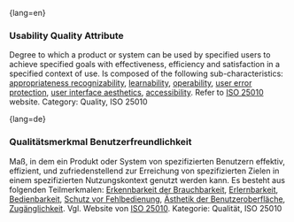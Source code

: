 {lang=en}
### Usability Quality Attribute
Degree to which a product or system can be used by specified users to achieve specified goals with effectiveness, efficiency and satisfaction in a specified context of use.
Is composed of the following sub-characteristics: [appropriateness recognizability](#term-appropriateness-recognizability-quality-attribute), [learnability](#term-learnability-quality-attribute), [operability](#term-operability-quality-attribute), [user error protection](#term-user-error-protection-quality-attribute), [user interface aesthetics](#term-user-interface-aesthetics-quality-attribute), [accessibility](#term-accessibility-quality-attribute).
Refer to [ISO 25010](http://iso25000.com/index.php/en/iso-25000-standards/iso-25010) website.
Category: Quality, ISO 25010

{lang=de}
### Qualitätsmerkmal Benutzerfreundlichkeit

Maß, in dem ein Produkt oder System von spezifizierten Benutzern
effektiv, effizient, und zufriedenstellend zur Erreichung von
spezifizierten Zielen in einem spezifizierten Nutzungskontext genutzt
werden kann. Es besteht aus folgenden Teilmerkmalen: [Erkennbarkeit
der Brauchbarkeit](#term-appropriateness-recognizability-quality-attribute), [Erlernbarkeit](#term-learnability-quality-attribute),
[Bedienbarkeit](#term-usability-quality-attribute), [Schutz vor
Fehlbedienung](#term-user-error-protection-quality-attribute), [Ästhetik der
Benutzeroberfläche](#term-user-interface-aesthetics-quality-attribute), [Zugänglichkeit](#term-accessibility-quality-attribute).
Vgl. Website von [ISO
25010](http://iso25000.com/index.php/en/iso-25000-standards/iso-25010).
Kategorie: Qualität, ISO 25010


